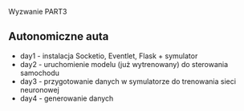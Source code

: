 Wyzwanie PART3 

## Autonomiczne auta

- day1 - instalacja Socketio, Eventlet, Flask + symulator
- day2 - uruchomienie modelu (już wytrenowany) do sterowania samochodu
- day3 - przygotowanie danych w symulatorze do trenowania sieci neuronowej
- day4 - generowanie danych
